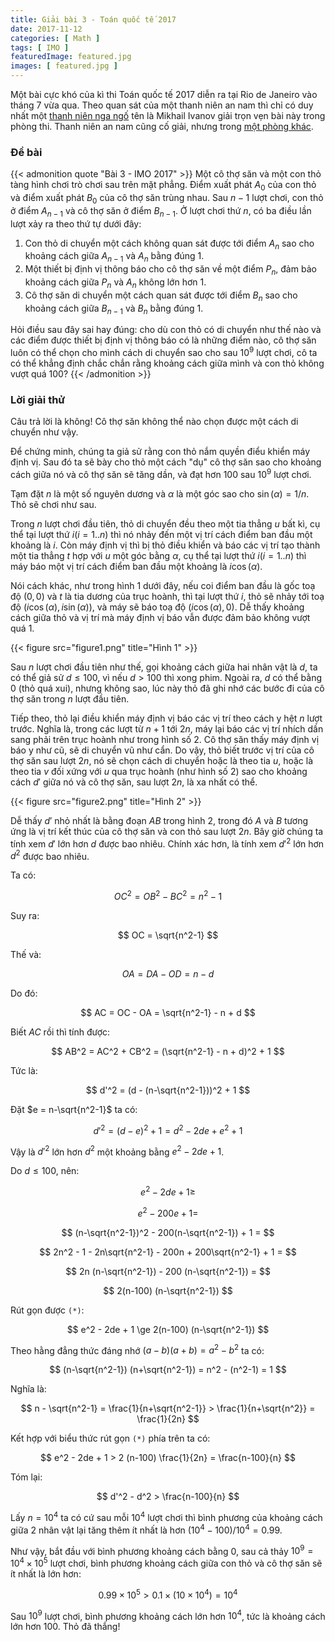 ```yaml
---
title: Giải bài 3 - Toán quốc tế 2017
date: 2017-11-12
categories: [ Math ]
tags: [ IMO ]
featuredImage: featured.jpg
images: [ featured.jpg ]
---
```


Một bài cực khó của kì thi Toán quốc tế 2017 diễn ra tại Rio de Janeiro vào tháng 7 vừa qua. Theo quan sát của một thanh niên an nam thì chỉ có duy nhất một [thanh niên nga ngố](https://www.imo-official.org/team_r.aspx?code=RUS&year=2017) tên là Mikhail Ivanov giải trọn vẹn bài này trong phòng thi. Thanh niên an nam cũng cố giải, nhưng trong [một phòng khác](https://en.wikipedia.org/wiki/Toilet).

### Đề bài

{{< admonition quote "Bài 3 - IMO 2017" >}}
Một cô thợ săn và một con thỏ tàng hình chơi trò chơi sau trên mặt phẳng. Điểm xuất phát $A_{0}$ của con thỏ và điểm xuất phát $B_{0}$ của cô thợ săn trùng nhau. Sau $n-1$ lượt chơi, con thỏ ở điểm $A_{n-1}$ và cô thợ săn ở điểm $B_{n-1}$. Ở lượt chơi thứ $n$, có ba điều lần lượt xảy ra theo thứ tự dưới đây:

1. Con thỏ di chuyển một cách không quan sát được tới điểm $A_{n}$ sao cho khoảng cách giữa $A_{n-1}$ và $A_{n}$ bằng đúng $1$.
2. Một thiết bị định vị thông báo cho cô thợ săn về một điểm $P_{n}$, đảm bảo khoảng cách giữa $P_{n}$ và $A_{n}$ không lớn hơn $1$.
3. Cô thợ săn di chuyển một cách quan sát được tới điểm $B_{n}$ sao cho khoảng cách giữa $B_{n-1}$ và $B_{n}$ bằng đúng $1$.

Hỏi điều sau đây sai hay đúng: cho dù con thỏ có di chuyển như thế nào và các điểm được thiết bị định vị thông báo có là những điểm nào, cô thợ săn luôn có thể chọn cho mình cách di chuyển sao cho sau $10^9$ lượt chơi, cô ta có thể khẳng định chắc chắn rằng khoảng cách giữa mình và con thỏ không vượt quá $100$?
{{< /admonition >}}

### Lời giải thử

Câu trả lời là không! Cô thợ săn không thể nào chọn được một cách di chuyển như vậy.

Để chứng minh, chúng ta giả sử rằng con thỏ nắm quyền điểu khiển máy định vị. Sau đó ta sẽ bày cho thỏ một cách "dụ" cô thợ săn sao cho khoảng cách giữa nó và cô thợ săn sẽ tăng dần, và đạt hơn $100$ sau $10^9$ lượt chơi.

Tạm đặt $n$ là một số nguyên dương và ${\alpha}$ là một góc sao cho $\sin(\alpha) = 1/n$. Thỏ sẽ chơi như sau.

Trong $n$ lượt chơi đầu tiên, thỏ di chuyển đều theo một tia thẳng $u$ bất kì, cụ thể tại lượt thứ $i (i=1..n)$ thì nó nhảy đến một vị trí cách điểm ban đầu một khoảng là $i$. Còn máy định vị thì bị thỏ điều khiển và báo các vị trí tạo thành một tia thẳng $t$ hợp với $u$ một góc bằng $\alpha$, cụ thể tại lượt thứ $i (i=1..n)$ thì máy báo một vị trí cách điểm ban đầu một khoảng là $i\cos(\alpha)$.

Nói cách khác, như trong hình 1 dưới đây, nếu coi điểm ban đầu là gốc toạ độ $(0, 0)$ và $t$ là tia dương của trục hoành, thì tại lượt thứ $i$, thỏ sẽ nhảy tới toạ độ $( i\cos(\alpha), i\sin(\alpha) )$, và máy sẽ báo toạ độ $( i\cos(\alpha), 0 )$. Dễ thấy khoảng cách giữa thỏ và vị trí mà máy định vị báo vẫn được đảm bảo không vượt quá $1$.

{{< figure src="figure1.png" title="Hình 1" >}}

Sau $n$ lượt chơi đầu tiên như thế, gọi khoảng cách giữa hai nhân vật là $d$, ta có thể giả sử $d\le100$, vì nếu $d>100$ thì xong phim. Ngoài ra, $d$ có thể bằng $0$ (thỏ quá xui), nhưng không sao, lúc này thỏ đã ghi nhớ các bước đi của cô thợ săn trong $n$ lượt đầu tiên.

Tiếp theo, thỏ lại điều khiển máy định vị báo các vị trí theo cách y hệt $n$ lượt trước. Nghĩa là, trong các lượt từ $n+1$ tới $2n$, máy lại báo các vị trí nhích dần sang phải trên trục hoành như trong hình số 2. Cô thợ săn thấy máy định vị báo y như cũ, sẽ di chuyển vũ như cẩn. Do vậy, thỏ biết trước vị trí của cô thợ săn sau lượt $2n$, nó sẽ chọn cách di chuyển hoặc là theo tia $u$, hoặc là theo tia $v$ đối xứng với $u$ qua trục hoành (như hình số 2) sao cho khoảng cách $d'$ giữa nó và cô thợ săn, sau lượt $2n$, là xa nhất có thể.

{{< figure src="figure2.png" title="Hình 2" >}}

Dễ thấy $d'$ nhỏ nhất là bằng đoạn $AB$ trong hình 2, trong đó $A$ và $B$ tương ứng là vị trí kết thúc của cô thợ săn và con thỏ sau lượt $2n$. Bây giờ chúng ta tính xem $d'$ lớn hơn $d$ được bao nhiêu. Chính xác hơn, là tính xem $d'^2$ lớn hơn $d^2$ được bao nhiêu.

Ta có:

$$ OC^2 = OB^2 - BC^2 = n^2-1 $$

Suy ra:

$$ OC = \sqrt{n^2-1} $$

Thế và:

$$ OA = DA - OD = n - d $$

Do đó:

$$ AC = OC - OA = \sqrt{n^2-1} - n + d $$

Biết $AC$ rồi thì tính được:

$$ AB^2 = AC^2 + CB^2 = (\sqrt{n^2-1} - n + d)^2 + 1 $$

Tức là:

$$ d'^2 = (d - (n-\sqrt{n^2-1}))^2 + 1 $$

Đặt $e = n-\sqrt{n^2-1}$ ta có:

$$ d'^2 = (d - e)^2 + 1 = d^2 - 2de + e^2 + 1 $$

Vậy là $d'^2$ lớn hơn $d^2$ một khoảng bằng $e^2 - 2de + 1$.

Do $d \le 100$, nên:

$$ e^2 - 2de + 1 \ge $$

$$ e^2 - 200e + 1 = $$

$$ (n-\sqrt{n^2-1})^2 - 200(n-\sqrt{n^2-1}) + 1 = $$

$$ 2n^2 - 1 - 2n\sqrt{n^2-1} - 200n + 200\sqrt{n^2-1} + 1 = $$

$$ 2n (n-\sqrt{n^2-1}) - 200 (n-\sqrt{n^2-1}) = $$

$$ 2(n-100) (n-\sqrt{n^2-1}) $$

Rút gọn được `(*)`:

$$ e^2 - 2de + 1 \ge 2(n-100) (n-\sqrt{n^2-1}) $$

Theo hằng đẳng thức đáng nhớ $(a-b)(a+b)=a^2-b^2$ ta có:

$$ (n-\sqrt{n^2-1}) (n+\sqrt{n^2-1}) = n^2 - (n^2-1) = 1 $$

Nghĩa là:

$$ n - \sqrt{n^2-1} = \frac{1}{n+\sqrt{n^2-1}} > \frac{1}{n+\sqrt{n^2}} = \frac{1}{2n} $$

Kết hợp với biểu thức rút gọn `(*)` phía trên ta có:

$$ e^2 - 2de + 1 > 2 (n-100) \frac{1}{2n} = \frac{n-100}{n} $$

Tóm lại:

$$ d'^2 - d^2 > \frac{n-100}{n} $$

Lấy $n=10^4$ ta có cứ sau mỗi $10^4$ lượt chơi thì bình phương của khoảng cách giữa 2 nhân vật lại tăng thêm ít nhất là hơn $(10^4-100)/10^4 = 0.99$.

Như vậy, bắt đầu với bình phương khoảng cách bằng $0$, sau cả thảy $10^9 = 10^4 \times 10^5$ lượt chơi, bình phương khoảng cách giữa con thỏ và cô thợ săn sẽ ít nhất là lớn hơn:

$$ 0.99 \times 10^5 > 0.1 \times (10 \times 10^4) = 10^4 $$

Sau $10^9$ lượt chơi, bình phương khoảng cách lớn hơn $10^4$, tức là khoảng cách lớn hơn $100$. Thỏ đã thắng!
